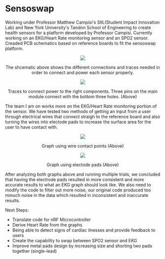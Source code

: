 # Sensoswap
Working under Professor Matthew Campisi's SIIL(Student Impact Innovation Lab) and New York University's Tandon School of Engineering to create health sensors for a platform developed by Professor Campisi. Currently working on an EKG/Heart Rate monitoring sensor and an SPO2 sensor. Creaded PCB schematics based on reference boards to fit the sensoswap platform. 
<p align="center">
    <img src="https://github.com/dareminion/Sensoswap/assets/128090000/dce9c3f6-d67d-47f2-b9a1-0311dba2ce27">
</p>
<p align="center">The shcematic above shows the different connections and traces needed in order to connect and power each sensor properly.</p>
<p align="center">
    <img src="https://github.com/dareminion/Sensoswap/assets/128090000/7e5f6b28-7d2d-4f88-b66c-77a50a136778">
</p>
<p align="center">Traces to connect power to the right components. Three pins on the main module connect with the bottom three holes. (Above)</p>

The team I am on works more on the EKG/Heart Rate monitoring portion of the sensor. We have tested two methods of getting an input from a user through electrical wires that connect straigh to the reference board and also turning the wires into electode pads to increase the surface area for the user to have contact with.
<p align="center"><img src="https://github.com/dareminion/Sensoswap/assets/128090000/001bbff7-3947-4074-a33a-71d948f20f5a"></p>
<p align="center">Graph using wire contact points (Above)</p>
<p align="center"><img src="https://github.com/dareminion/Sensoswap/assets/128090000/97918713-9958-481c-b95a-e58e059f0bdb"></p>
<p align="center">Graph using electode pads (Above)</p>
After analyzing both graphs above and running multiple trials, we concluded that having the electrode pads resulted in more consistent and more accurate results to what an EKG graph should look like. We also need to modify the code to filter out more noise, our original code produced too mmuch noise in the data which resulted in inconsistent and inaccurate results.

<p align="left"> </p>

Next Steps:
  - Translate code for nRF Microcontroller
  - Derive Heart Rate from the graphs
  - Being able to detect signs of  cardiac ilnesses and provide feedback to users
  - Create the capability to swap between SPO2 sensor and EKG
  - Improve metal pads design by increasing size and shorting two pads together (single-lead)

